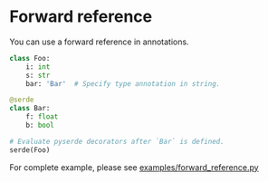 # Forward reference

You can use a forward reference in annotations.

```python
class Foo:
    i: int
    s: str
    bar: 'Bar'  # Specify type annotation in string.

@serde
class Bar:
    f: float
    b: bool

# Evaluate pyserde decorators after `Bar` is defined.
serde(Foo)
```

For complete example, please see [examples/forward_reference.py](https://github.com/yukinarit/pyserde/blob/master/examples/forward_reference.py)
